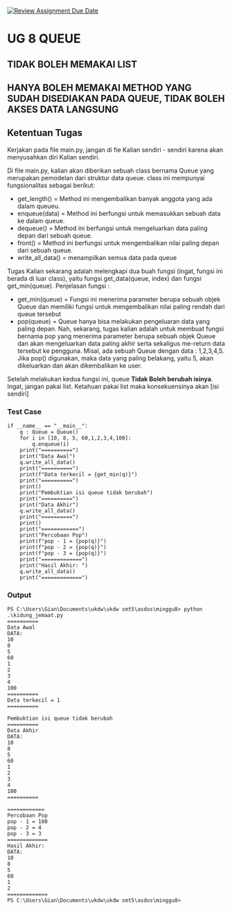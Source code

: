 [![Review Assignment Due Date](https://classroom.github.com/assets/deadline-readme-button-22041afd0340ce965d47ae6ef1cefeee28c7c493a6346c4f15d667ab976d596c.svg)](https://classroom.github.com/a/D_cfALZ6)
# UG 8 QUEUE

## **TIDAK BOLEH MEMAKAI LIST**
## **HANYA BOLEH MEMAKAI METHOD YANG SUDAH DISEDIAKAN PADA QUEUE, TIDAK BOLEH AKSES DATA LANGSUNG**

## Ketentuan Tugas

Kerjakan pada file main.py, jangan di fie Kalian sendiri - sendiri karena akan menyusahkan diri Kalian sendiri. 

Di file main.py, kalian akan diberikan sebuah class bernama Queue yang merupakan pemodelan dari struktur data queue. class ini mempunyai fungsionalitas sebagai berikut:

- get_length() = Method ini mengembalikan banyak anggota yang ada dalam queueu.
- enqueue(data) = Method ini berfungsi untuk memasukkan sebuah data ke dalam queue.
- dequeue() = Method ini berfungsi untuk mengeluarkan data paling depan dari sebuah queue.
- front() = Method ini berfungsi untuk mengembalikan nilai paling depan dari sebuah queue.
- write_all_data() = menampilkan semua data pada queue

Tugas Kalian sekarang adalah melengkapi dua buah fungsi (ingat, fungsi ini berada di luar class), yaitu fungsi get_data(queue, index) dan fungsi get_min(queue). Penjelasan fungsi :


- get_min(queue) = Fungsi ini menerima parameter berupa sebuah objek Queue dan memiliki fungsi untuk mengembalikan nilai paling rendah dari queue tersebut
- pop(queue) = Queue hanya bisa melakukan pengeluaran data yang paling depan. Nah, sekarang, tugas kalian adalah untuk membuat fungsi bernama pop yang menerima parameter berupa sebuah objek Queue dan akan mengeluarkan data paling akhir serta sekaligus me-return data tersebut ke pengguna. Misal, ada sebuah Queue dengan data : 1,2,3,4,5. Jika pop() digunakan, maka data yang paling belakang, yaitu 5, akan dikeluarkan dan akan dikembalikan ke user.

Setelah melakukan kedua fungsi ini, queue **Tidak Boleh berubah isinya**. Ingat, jangan pakai list. Ketahuan pakai list maka konsekuensinya akan [isi sendiri]


### Test Case
```
if __name__ == "__main__":
    q : Queue = Queue()
    for i in [10, 8, 5, 60,1,2,3,4,100]:
        q.enqueue(i)
    print("==========")
    print("Data Awal")
    q.write_all_data()
    print("==========")
    print(f"Data terkecil = {get_min(q)}")
    print("==========")
    print()
    print("Pembuktian isi queue tidak berubah")
    print("==========")
    print("Data Akhir")
    q.write_all_data()
    print("==========")
    print()
    print("============")
    print("Percobaan Pop")
    print(f"pop - 1 = {pop(q)}")
    print(f"pop - 2 = {pop(q)}")
    print(f"pop - 3 = {pop(q)}")
    print("=============")
    print("Hasil Akhir: ")
    q.write_all_data()
    print("=============")
```
### Output
```
PS C:\Users\Gian\Documents\ukdw\ukdw smt5\asdos\minggu8> python .\kidung_jemaat.py
==========
Data Awal
DATA:
10
8
5
60
1
2
3
4
100
==========
Data terkecil = 1
==========

Pembuktian isi queue tidak berubah
==========
Data Akhir
DATA:
10
8
5
60
1
2
3
4
100
==========

============
Percobaan Pop
pop - 1 = 100
pop - 2 = 4
pop - 3 = 3
=============
Hasil Akhir:
DATA:
10
8
5
60
1
2
=============
PS C:\Users\Gian\Documents\ukdw\ukdw smt5\asdos\minggu8> 
```